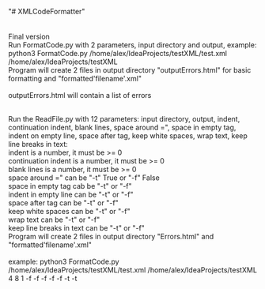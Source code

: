"# XMLCodeFormatter"
<br>
<br>
<br>
Final version
<br>
Run FormatCode.py with 2 parameters, input directory and output, example:
<br>
python3 FormatCode.py /home/alex/IdeaProjects/testXML/test.xml /home/alex/IdeaProjects/testXML
<br>
Program will create 2 files in output directory "outputErrors.html" for basic formatting and "formatted'filename'.xml"
<br>
<br>
outputErrors.html will contain a list of errors

<br>
Run the ReadFile.py with 12 parameters: input directory, output, indent, continuation indent, blank lines, space around =", space in empty tag, indent on empty line, space after tag, keep white spaces, wrap text, keep line breaks in text:
<br>
indent is a number, it must be >= 0
<br>
continuation indent is a number, it must be >= 0
<br>
blank lines is a number, it must be >= 0
<br>
space around =" can be "-t" True or "-f" False
<br>
space in empty tag cab be "-t" or "-f"
<br> 
indent in empty line can be "-t" or "-f"
<br>
space after tag can be "-t" or "-f"
<br>
keep white spaces can be "-t" or "-f"
<br>
wrap text can be "-t" or "-f"
<br>
keep line breaks in text can be "-t" or "-f"
<br>
Program will create 2 files in output directory "Errors.html" and "formatted'filename'.xml"
<br>
<br>
example:
python3 FormatCode.py /home/alex/IdeaProjects/testXML/test.xml /home/alex/IdeaProjects/testXML 4 8 1 -f -f -f -f -f -t -t 

